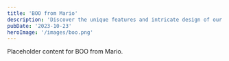 ```yaml
---
title: 'BOO from Mario'
description: 'Discover the unique features and intricate design of our BOO from Mario. Perfect for various applications, this piece adds a touch of creativity and innovation to any setting.'
pubDate: '2023-10-23'
heroImage: '/images/boo.png'
---
```


Placeholder content for BOO from Mario.